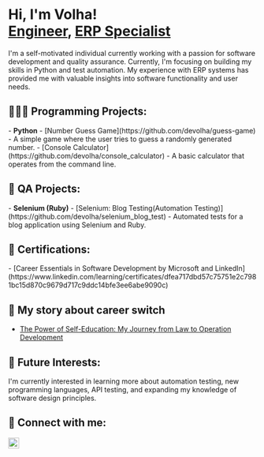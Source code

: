 <h1>Hi, I'm Volha! <br/><a href="https://github.com/devolha">Engineer</a>, <a href="https://www.linkedin.com/in/volha-sakalouskaya/">ERP Specialist</a></h1>

<p>I'm a self-motivated individual currently working with a passion for software development and quality assurance. Currently, I'm focusing on building my skills in Python and test automation. My experience with ERP systems has provided me with valuable insights into software functionality and user needs.</p>

<h2>👩🏼‍💻 Programming Projects:</h2>
-   <b>Python</b>
    -   [Number Guess Game](https://github.com/devolha/guess-game) - A simple game where the user tries to guess a randomly generated number.
    -   [Console Calculator](https://github.com/devolha/console_calculator) - A basic calculator that operates from the command line.

<h2>🧪 QA Projects:</h2>
-   <b>Selenium (Ruby)</b>
    -   [Selenium: Blog Testing(Automation Testing)](https://github.com/devolha/selenium_blog_test) - Automated tests for a blog application using Selenium and Ruby.

<h2>📄 Certifications:</h2>
-   [Career Essentials in Software Development by Microsoft and LinkedIn](https://www.linkedin.com/learning/certificates/dfea717dbd57c75751e2c7981bc15d870c9679d717c9ddc14bfe3ee6abe9090c)

<h2>📇 My story about career switch</h2>

-   [The Power of Self-Education: My Journey from Law to Operation Development](https://www.linkedin.com/pulse/power-self-education-my-journey-from-law-operation-volha-sakalouskaya-c8gwc/?trackingId=15%2Bp7%2F%2FYSTmPm3iq%2F71wkA%3D%3D)

<h2>🌱 Future Interests:</h2>
<p>I'm currently interested in learning more about automation testing, new programming languages, API testing, and expanding my knowledge of software design principles.</p>

<h2> 🤳 Connect with me:</h2>

[<img align="left" alt="VolhaSakalouskaya | LinkedIn" width="22px" src="https://cdn.jsdelivr.net/npm/simple-icons@v3/icons/linkedin.svg" />][linkedin]

[linkedin]: https://linkedin.com/in/volha-sakalouskaya/
